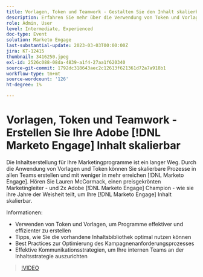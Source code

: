 ```yaml
---
title: Vorlagen, Token und Teamwork - Gestalten Sie den Inhalt skalierbar
description: Erfahren Sie mehr über die Verwendung von Token und Vorlagen in [!DNL Marketo Engage]. Hier finden Sie Tipps dazu, wie Sie die vorhandene Inhaltsbibliothek optimal nutzen.
role: Admin, User
level: Intermediate, Experienced
doc-type: Event
solution: Marketo Engage
last-substantial-update: 2023-03-03T00:00:00Z
jira: KT-12415
thumbnail: 3416250.jpeg
exl-id: 2526c088-08da-4839-a1f4-27aa1f620340
source-git-commit: 1792dc318643aec2c12613f621361d72a7a918b1
workflow-type: tm+mt
source-wordcount: '126'
ht-degree: 1%

---
```


# Vorlagen, Token und Teamwork - Erstellen Sie Ihre Adobe [!DNL Marketo Engage] Inhalt skalierbar

Die Inhaltserstellung für Ihre Marketingprogramme ist ein langer Weg. Durch die Anwendung von Vorlagen und Token können Sie skalierbare Prozesse in allen Teams erstellen und mit weniger in mehr erreichen [!DNL Marketo Engage]. Hören Sie Lauren McCormack, einen preisgekrönten Marketingleiter - und 2x Adobe [!DNL Marketo Engage] Champion - wie sie ihre Jahre der Weisheit teilt, um Ihre [!DNL Marketo Engage] Inhalt skalierbar.

Informationen:

* Verwenden von Token und Vorlagen, um Programme effektiver und effizienter zu erstellen
* Tipps, wie Sie die vorhandene Inhaltsbibliothek optimal nutzen können
* Best Practices zur Optimierung des Kampagnenanforderungsprozesses
* Effektive Kommunikationsstrategien, um Ihre internen Teams an der Inhaltsstrategie auszurichten

>[!VIDEO](https://video.tv.adobe.com/v/3416250/?quality=12&learn=on)
